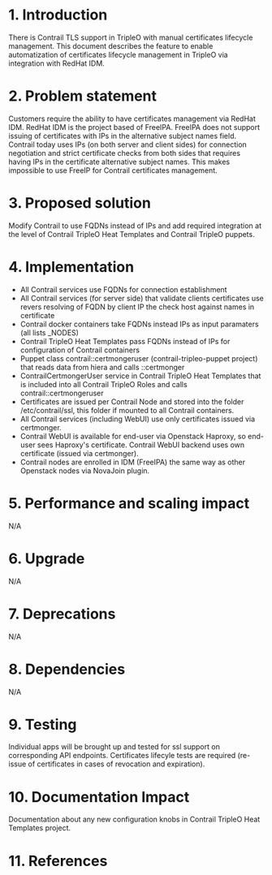 # 1. Introduction
There is Contrail TLS support in TripleO with manual certificates lifecycle
management. This document describes the feature to enable automatization
of certificates lifecycle management in TripleO via integration with RedHat IDM.

# 2. Problem statement

Customers require the ability to have certificates management via RedHat IDM.
RedHat IDM is the project based of FreeIPA. FreeIPA does not support issuing
of certificates with IPs in the alternative subject names field.
Contrail today uses IPs (on both server and client sides) for connection
negotiation and strict certificate checks from both sides that requires having
IPs in the certificate alternative subject names. This makes impossible
to use FreeIP for Contrail certificates management.

# 3. Proposed solution

Modify Contrail to use FQDNs instead of IPs and add required integration at
the level of Contrail TripleO Heat Templates and Contrail TripleO puppets.

# 4. Implementation

- All Contrail services use FQDNs for connection establishment
- All Contrail services (for server side) that validate clients certificates 
use revers resolving of FQDN by client IP the check host against names in certificate
- Contrail docker containers take FQDNs instead IPs as input
paramaters (all lists _NODES)
- Contrail TripleO Heat Templates pass FQDNs instead of IPs for configuration
of Contrail containers
- Puppet class contrail::certmongeruser (contrail-tripleo-puppet project) that reads
data from hiera and calls ::certmonger
- ContrailCertmongerUser service in Contrail TripleO Heat Templates that is included
into all Contrail TripleO Roles and calls contrail::certmongeruser
- Certificates are issued per Contrail Node and stored into the folder /etc/contrail/ssl,
this folder if mounted to all Contrail containers.
- All Contrail services (including WebUI) use only certificates issued via certmonger.
- Contrail WebUI is available for end-user via Openstack Haproxy, so end-user sees
Haproxy's certificate. Contrail WebUI backend uses own certificate (issued via certmonger).
- Contrail nodes are enrolled in IDM (FreeIPA) the same way as other Openstack nodes
via NovaJoin plugin.

# 5. Performance and scaling impact

N/A

# 6. Upgrade

N/A

# 7. Deprecations

N/A

# 8. Dependencies

N/A

# 9. Testing

Individual apps will be brought up and tested for ssl support on 
corresponding API endpoints. Certificates lifecyle tests are required
(re-issue of certificates in cases of revocation and expiration).

# 10. Documentation Impact

Documentation about any new configuration knobs in
Contrail TripleO Heat Templates project.

# 11. References

